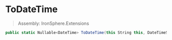 ﻿

# ToDateTime

> Assembly: IronSphere.Extensions

```csharp
public static Nullable<DateTime> ToDateTime(this String this, DateTimeStyles dateTimeStyles, IFormatProvider formatProvider)
```



 